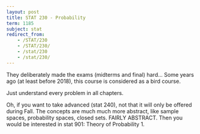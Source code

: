 ```yaml
---
layout: post
title: STAT 230 - Probability
term: 1185
subject: stat
redirect_from:
    - /STAT/230
    - /STAT/230/
    - /stat/230
    - /stat/230/
---
```


They deliberately made the exams (midterms and final) hard... Some years ago (at least before 2018), this course is considered as a bird course.

Just understand every problem in all chapters.

Oh, if you want to take advanced (stat 240), not that it will only be offered during Fall. The concepts are much much more abstract, like sample spaces, probability spaces, closed sets. FAIRLY ABSTRACT. Then you would be interested in stat 901: Theory of Probability 1.
